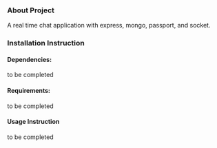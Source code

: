 ### About Project
  A real time chat application with express, mongo, passport, and socket.

### Installation Instruction
#### Dependencies:
  to be completed

#### Requirements:
  to be completed

#### Usage Instruction
  to be completed
